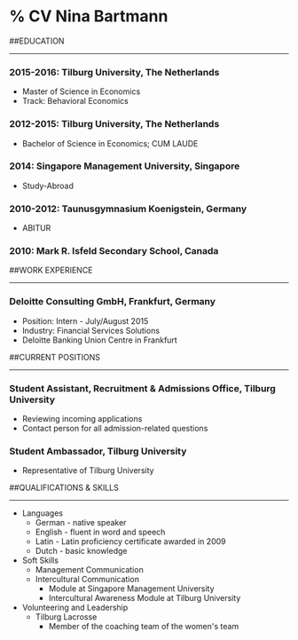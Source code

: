 % CV Nina Bartmann
=======


##EDUCATION
- - -

### 2015-2016: Tilburg University, The Netherlands   
* Master of Science in Economics						  
* Track: Behavioral Economics

### 2012-2015: Tilburg University, The Netherlands
* Bachelor of Science in Economics; CUM LAUDE

### 2014: Singapore Management University, Singapore
* Study-Abroad

### 2010-2012: Taunusgymnasium Koenigstein, Germany
* ABITUR

### 2010: Mark R. Isfeld Secondary School, Canada
												  


##WORK EXPERIENCE
- - -

### Deloitte Consulting GmbH, Frankfurt, Germany
* Position: Intern - July/August 2015
* Industry: Financial Services Solutions
* Deloitte Banking Union Centre in Frankfurt



##CURRENT POSITIONS
- - -

### Student Assistant, Recruitment & Admissions Office, Tilburg University
* Reviewing incoming applications
* Contact person for all admission-related questions

### Student Ambassador, Tilburg University
* Representative of Tilburg University



##QUALIFICATIONS & SKILLS
- - -

* Languages
    * German - native speaker
    * English - fluent in word and speech
    * Latin - Latin proficiency certificate awarded in 2009
    * Dutch - basic knowledge
* Soft Skills
    - Management Communication
    - Intercultural Communication
        - Module at Singapore Management University
        - Intercultural Awareness Module at Tilburg University
* Volunteering and Leadership
    * Tilburg Lacrosse
    	- Member of the coaching team of the women's team

